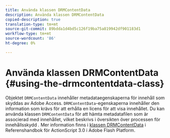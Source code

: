 ```yaml
---
title: Använda klassen DRMContentData
description: Använda klassen DRMContentData
copied-description: true
translation-type: tm+mt
source-git-commit: 89bdda1d4bd5c126f19ba75a819942df901183d1
workflow-type: tm+mt
source-wordcount: '86'
ht-degree: 0%

---
```



# Använda klassen DRMContentData {#using-the-drmcontentdata-class}

Objektet `DRMContentData` innehåller metadataegenskaperna för innehåll som skyddas av Adobe Access. `DRMContentData`-egenskaperna innehåller den information som krävs för att erhålla en licens för att visa innehållet. Du kan använda klassen `DRMContentData` för att hämta metadatafilen som är associerad med innehållet, vilket beskrivs i översikten över processen för innehållsskydd *.* Mer information finns i [klassen DRMContentData](https://help.adobe.com/en_US/FlashPlatform/reference/actionscript/3/flash/net/drm/DRMContentData.html) i Referenshandbok för ActionScript 3.0 i Adobe Flash Platform.